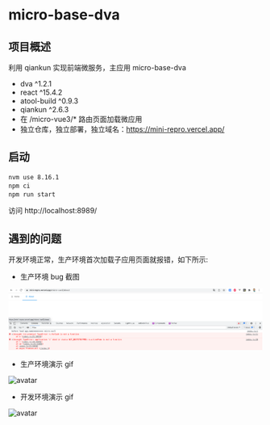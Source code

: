 # micro-base-dva

## 项目概述 
利用 qiankun 实现前端微服务，主应用 micro-base-dva
* dva ^1.2.1   
* react ^15.4.2   
* atool-build ^0.9.3
* qiankun ^2.6.3
* 在 /micro-vue3/* 路由页面加载微应用
* 独立仓库，独立部署，独立域名：https://mini-repro.vercel.app/

## 启动

```bash
nvm use 8.16.1
npm ci
npm run start
```
访问 http://localhost:8989/

## 遇到的问题
开发环境正常，生产环境首次加载子应用页面就报错，如下所示:   
* 生产环境 bug 截图 

![avatar](production-bug.png)

* 生产环境演示 gif 

![avatar](production.gif)

* 开发环境演示 gif 

![avatar](development.gif)
